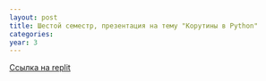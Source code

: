 ```yaml
---
layout: post
title: Шестой семестр, презентация на тему "Корутины в Python"
categories: 
year: 3
---
```


[Ссылка на replit](https://replit.com/@sergey290601/Corutines?v=1)
